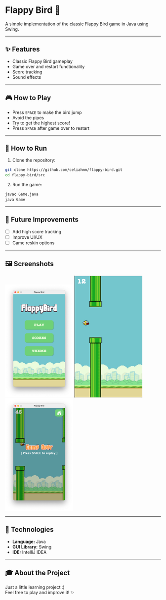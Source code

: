 # Flappy Bird 🐤

A simple implementation of the classic Flappy Bird game in Java using Swing.

--- 

## ✨ Features

- Classic Flappy Bird gameplay
- Game over and restart functionality
- Score tracking
- Sound effects 
---
## 🎮 How to Play

* Press `SPACE` to make the bird jump
* Avoid the pipes
* Try to get the highest score!
* Press `SPACE` after game over to restart
---
## 🧩 How to Run

1. Clone the repository:
```bash
git clone https://github.com/celiahmm/flappy-bird.git
cd flappy-bird/src
```

2. Run the game:
```bash
javac Game.java
java Game
```

---
## 🚀 Future Improvements

- [ ] Add high score tracking
- [ ] Improve UI/UX
- [ ] Game reskin options

---

## 🖼️ Screenshots

<p align="left">
    <img src="src/screenshots/menu.png" width="220" alt="Menu" />
    <img src="src/screenshots/gameplay.png" width="220" alt="Gameplay" />
    <img src="src/screenshots/gameover.png" width="220" alt="Écran Game Over" />
</p>

---
## 🔧 Technologies

- **Language:** Java
- **GUI Library:** Swing
- **IDE:** IntelliJ IDEA

---
## 🎓 About the Project

Just a little learning project :)  
Feel free to play and improve it! ✨
